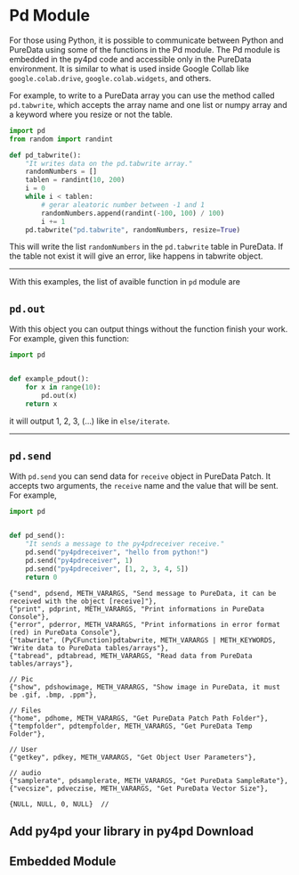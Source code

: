 # Pd Module

For those using Python, it is possible to communicate between Python and PureData using some of the functions in the Pd module. The Pd module is embedded in the py4pd code and accessible only in the PureData environment. It is similar to what is used inside Google Collab like `google.colab.drive`, `google.colab.widgets`, and others.

For example, to write to a PureData array you can use the method called `pd.tabwrite`, which accepts the array name and one list or numpy array and a keyword where you resize or not the table. 

``` Python
import pd
from random import randint

def pd_tabwrite():
    "It writes data on the pd.tabwrite array."
    randomNumbers = []
    tablen = randint(10, 200)
    i = 0
    while i < tablen:
        # gerar aleatoric number between -1 and 1
        randomNumbers.append(randint(-100, 100) / 100)
        i += 1
    pd.tabwrite("pd.tabwrite", randomNumbers, resize=True)

```

This will write the list `randomNumbers` in the `pd.tabwrite` table in PureData. If the table not exist it will give an error, like happens in tabwrite object.

---------------------------

With this examples, the list of avaible function in `pd` module are

## `pd.out` 

With this object you can output things without the function finish your work. For example, given this function:

``` Python
import pd


def example_pdout():
    for x in range(10):
    	pd.out(x)
    return x
```
it will output 1, 2, 3, (...) like in `else/iterate`. 

---------------------------

## `pd.send` 

With `pd.send` you can send data for `receive` object in PureData Patch. It accepts two arguments, the `receive` name and the value that will be sent. For example, 
``` python
import pd


def pd_send():
    "It sends a message to the py4pdreceiver receive."	
	pd.send("py4pdreceiver", "hello from python!")
	pd.send("py4pdreceiver", 1)
	pd.send("py4pdreceiver", [1, 2, 3, 4, 5])
	return 0

```







    {"send", pdsend, METH_VARARGS, "Send message to PureData, it can be received with the object [receive]"},
    {"print", pdprint, METH_VARARGS, "Print informations in PureData Console"},
    {"error", pderror, METH_VARARGS, "Print informations in error format (red) in PureData Console"},
    {"tabwrite", (PyCFunction)pdtabwrite, METH_VARARGS | METH_KEYWORDS, "Write data to PureData tables/arrays"},
    {"tabread", pdtabread, METH_VARARGS, "Read data from PureData tables/arrays"},
    
    // Pic
    {"show", pdshowimage, METH_VARARGS, "Show image in PureData, it must be .gif, .bmp, .ppm"},

    // Files
    {"home", pdhome, METH_VARARGS, "Get PureData Patch Path Folder"},
    {"tempfolder", pdtempfolder, METH_VARARGS, "Get PureData Temp Folder"},

    // User
    {"getkey", pdkey, METH_VARARGS, "Get Object User Parameters"},

    // audio
    {"samplerate", pdsamplerate, METH_VARARGS, "Get PureData SampleRate"},
    {"vecsize", pdveczise, METH_VARARGS, "Get PureData Vector Size"},

    {NULL, NULL, 0, NULL}  //







## Add py4pd your library in py4pd Download

## Embedded Module

